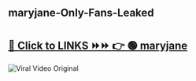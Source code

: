 
 ## maryjane-Only-Fans-Leaked

# <h2><a href="https://clipsfans.com/maryjane&ref=git">🔗 Click to LINKS ⏩⏩ 👉 🟢 maryjane </a></h2>

<a href="https://clipsfans.com/maryjane&ref=git" rel="nofollow" data-target="animated-image.originalLink"><img src="https://i.ibb.co.com/xMMVF88/686577567.gif" alt="Viral Video Original" style="max-width: 100%; display: inline-block;" data-target="animated-image.originalImage"></a>
